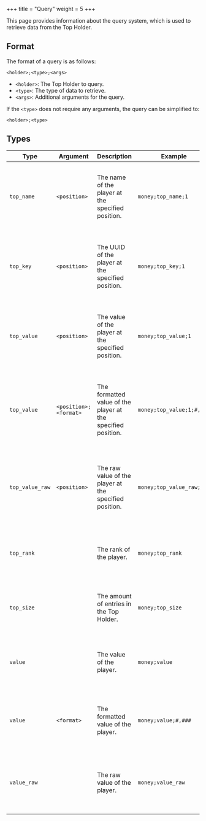 +++
title = "Query"
weight = 5
+++

This page provides information about the query system, which is used to retrieve data from the Top Holder.

## Format

The format of a query is as follows:

```
<holder>;<type>;<args>
```

- `<holder>`: The Top Holder to query.
- `<type>`: The type of data to retrieve.
- `<args>`: Additional arguments for the query.

If the `<type>` does not require any arguments, the query can be simplified to:

```
<holder>;<type>
```

## Types

| Type | Argument | Description | Example | Explanation |
| --- | --- | --- | --- | --- |
| `top_name` | `<position>` | The name of the player at the specified position. | `money;top_name;1` | Retrieve the name of the player at the first position in the Top Holder named `money` |
| `top_key` | `<position>` | The UUID of the player at the specified position. | `money;top_key;1` | Retrieve the UUID of the player at the first position in the Top Holder named `money` |
| `top_value` | `<position>` | The value of the player at the specified position. | `money;top_value;1` | Retrieve the value of the player at the first position in the Top Holder named `money` |
| `top_value` | `<position>;<format>` | The formatted value of the player at the specified position. | `money;top_value;1;#,###` | Retrieve the formatted value of the player at the first position in the Top Holder named `money` |
| `top_value_raw` | `<position>` | The raw value of the player at the specified position. | `money;top_value_raw;1` | Retrieve the raw value of the player at the first position in the Top Holder named `money` |
| `top_rank` | | The rank of the player. | `money;top_rank` | Retrieve the rank of the player in the Top Holder named `money` |
| `top_size` | | The amount of entries in the Top Holder. | `money;top_size` | Retrieve the amount of entries in the Top Holder named `money` |
| `value` | | The value of the player. | `money;value` | Retrieve the value of the player in the Top Holder named `money` |
| `value` | `<format>` | The formatted value of the player. | `money;value;#,###` | Retrieve the formatted value of the player in the Top Holder named `money` |
| `value_raw` | | The raw value of the player. | `money;value_raw` | Retrieve the raw value of the player in the Top Holder named `money` |
